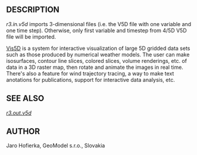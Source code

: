 ## DESCRIPTION

*r3.in.v5d* imports 3-dimensional files (i.e. the V5D file with one
variable and one time step). Otherwise, only first variable and timestep
from 4/5D V5D file will be imported.

[Vis5D](https://vis5d.sourceforge.net/) is a system for interactive
visualization of large 5D gridded data sets such as those produced by
numerical weather models. The user can make isosurfaces, contour line
slices, colored slices, volume renderings, etc. of data in a 3D raster
map, then rotate and animate the images in real time. There's also a
feature for wind trajectory tracing, a way to make text anotations for
publications, support for interactive data analysis, etc.

## SEE ALSO

*[r3.out.v5d](r3.out.v5d.md)*

## AUTHOR

Jaro Hofierka, GeoModel s.r.o., Slovakia
